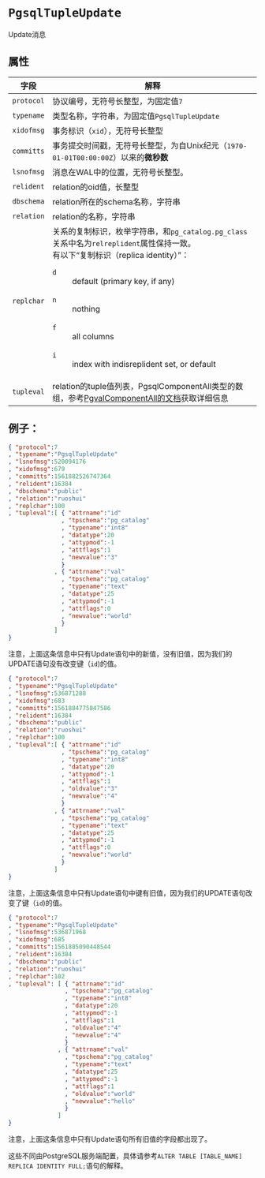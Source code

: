 # ```PgsqlTupleUpdate```

Update消息

## 属性

字段 | 解释
----|----
```protocol``` | 协议编号，无符号长整型，为固定值```7```
```typename``` | 类型名称，字符串，为固定值```PgsqlTupleUpdate```
```xidofmsg``` | 事务标识（```xid```），无符号长整型
```committs``` | 事务提交时间戳，无符号长整型，为自Unix纪元（```1970-01-01T00:00:00Z```）以来的**微秒数**
```lsnofmsg``` | 消息在WAL中的位置，无符号长整型。
```relident``` | relation的oid值，长整型
```dbschema``` | relation所在的schema名称，字符串
```relation``` | relation的名称，字符串
```replchar``` | 关系的复制标识，枚举字符串，和```pg_catalog.pg_class```关系中名为```relreplident```属性保持一致。<br/>有以下“复制标识（replica identity）”：<br /><dl><dt>```d```</dt><dd>default (primary key, if any)</dd><br /><dt>```n```</dt><dd>nothing</dd><br/><dt>```f```</dt><dd>all columns</dd><br/><dt>```i```</dt><dd>index with indisreplident set, or default</dd></dl>
```tupleval``` | relation的tuple值列表，PgsqlComponentAll类型的数组，参考[PgvalComponentAll的文档](pgval-component-all.md)获取详细信息

## 例子：

```json
{ "protocol":7
, "typename":"PgsqlTupleUpdate"
, "lsnofmsg":520094176
, "xidofmsg":679
, "committs":1561882526747364
, "relident":16384
, "dbschema":"public"
, "relation":"ruoshui"
, "replchar":100
, "tupleval":[ { "attrname":"id"
               , "tpschema":"pg_catalog"
               , "typename":"int8"
               , "datatype":20
               , "attypmod":-1
               , "attflags":1
               , "newvalue":"3"
               }
             , { "attrname":"val"
               , "tpschema":"pg_catalog"
               , "typename":"text"
               , "datatype":25
               , "attypmod":-1
               , "attflags":0
               , "newvalue":"world"
               }
             ]
}
```
注意，上面这条信息中只有Update语句中的新值，没有旧值，因为我们的UPDATE语句没有改变键（```id```)的值。

```json
{ "protocol":7
, "typename":"PgsqlTupleUpdate"
, "lsnofmsg":536871288
, "xidofmsg":683
, "committs":1561884775847586
, "relident":16384
, "dbschema":"public"
, "relation":"ruoshui"
, "replchar":100
, "tupleval":[ { "attrname":"id"
               , "tpschema":"pg_catalog"
               , "typename":"int8"
               , "datatype":20
               , "attypmod":-1
               , "attflags":1
               , "oldvalue":"3"
               , "newvalue":"4"
               }
             , { "attrname":"val"
               , "tpschema":"pg_catalog"
               , "typename":"text"
               , "datatype":25
               , "attypmod":-1
               , "attflags":0
               , "newvalue":"world"
               }
             ]
}
```
注意，上面这条信息中只有Update语句中键有旧值，因为我们的UPDATE语句改变了键（```id```)的值。

```json
{ "protocol":7
, "typename":"PgsqlTupleUpdate"
, "lsnofmsg":536871968
, "xidofmsg":685
, "committs":1561885090448544
, "relident":16384
, "dbschema":"public"
, "relation":"ruoshui"
, "replchar":102
, "tupleval": [ { "attrname":"id"
                , "tpschema":"pg_catalog"
                , "typename":"int8"
                , "datatype":20
                , "attypmod":-1
                , "attflags":1
                , "oldvalue":"4"
                , "newvalue":"4"
                }
              , { "attrname":"val"
                , "tpschema":"pg_catalog"
                , "typename":"text"
                , "datatype":25
                , "attypmod":-1
                , "attflags":1
                , "oldvalue":"world"
                , "newvalue":"hello"
                }
              ]
}
```
注意，上面这条信息中只有Update语句所有旧值的字段都出现了。

这些不同由PostgreSQL服务端配置，具体请参考```ALTER TABLE [TABLE_NAME] REPLICA IDENTITY FULL;```语句的解释。
